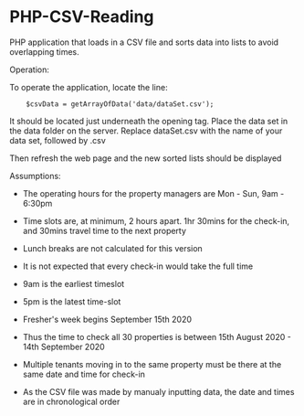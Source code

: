 # PHP-CSV-Reading
PHP application that loads in a CSV file and sorts data into lists to avoid overlapping times.


Operation:

To operate the application, locate the line:

		$csvData = getArrayOfData('data/dataSet.csv');


It should be located just underneath the opening <body> tag. Place the data set in the data folder on the server. Replace dataSet.csv with the name of your data set, followed by .csv

Then refresh the web page and the new sorted lists should be displayed




Assumptions:

- The operating hours for the property managers are Mon - Sun, 9am  - 6:30pm

- Time slots are, at minimum, 2 hours apart. 1hr 30mins for the check-in, and 30mins travel time to the next property

- Lunch breaks are not calculated for this version

- It is not expected that every check-in would take the full time

- 9am is the earliest timeslot

- 5pm is the latest time-slot

- Fresher's week begins September 15th 2020

- Thus the time to check all 30 properties is between 15th August 2020 - 14th September 2020

- Multiple tenants moving in to the same property must be there at the same date and time for check-in

- As the CSV file was made by manualy inputting data, the date and times are in chronological order
